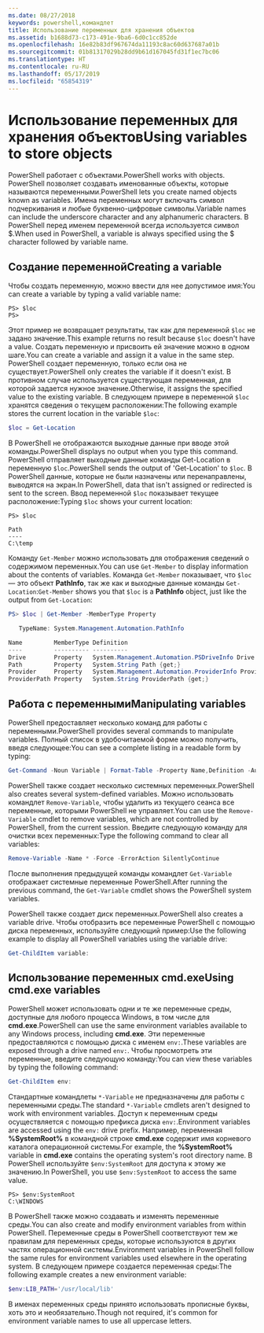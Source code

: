```yaml
---
ms.date: 08/27/2018
keywords: powershell,командлет
title: Использование переменных для хранения объектов
ms.assetid: b1688d73-c173-491e-9ba6-6d0c1cc852de
ms.openlocfilehash: 16e82b83df967674da11193c8ac60d637687a01b
ms.sourcegitcommit: 01b81317029b28dd9b61d167045fd31f1ec7bc06
ms.translationtype: HT
ms.contentlocale: ru-RU
ms.lasthandoff: 05/17/2019
ms.locfileid: "65854319"
---
```

# <a name="using-variables-to-store-objects"></a><span data-ttu-id="b68a4-103">Использование переменных для хранения объектов</span><span class="sxs-lookup"><span data-stu-id="b68a4-103">Using variables to store objects</span></span>

<span data-ttu-id="b68a4-104">PowerShell работает с объектами.</span><span class="sxs-lookup"><span data-stu-id="b68a4-104">PowerShell works with objects.</span></span> <span data-ttu-id="b68a4-105">PowerShell позволяет создавать именованные объекты, которые называются переменными.</span><span class="sxs-lookup"><span data-stu-id="b68a4-105">PowerShell lets you create named objects known as variables.</span></span>
<span data-ttu-id="b68a4-106">Имена переменных могут включать символ подчеркивания и любые буквенно-цифровые символы.</span><span class="sxs-lookup"><span data-stu-id="b68a4-106">Variable names can include the underscore character and any alphanumeric characters.</span></span> <span data-ttu-id="b68a4-107">В PowerShell перед именем переменной всегда используется символ \$.</span><span class="sxs-lookup"><span data-stu-id="b68a4-107">When used in PowerShell, a variable is always specified using the \$ character followed by variable name.</span></span>

## <a name="creating-a-variable"></a><span data-ttu-id="b68a4-108">Создание переменной</span><span class="sxs-lookup"><span data-stu-id="b68a4-108">Creating a variable</span></span>

<span data-ttu-id="b68a4-109">Чтобы создать переменную, можно ввести для нее допустимое имя:</span><span class="sxs-lookup"><span data-stu-id="b68a4-109">You can create a variable by typing a valid variable name:</span></span>

```
PS> $loc
PS>
```

<span data-ttu-id="b68a4-110">Этот пример не возвращает результаты, так как для переменной `$loc` не задано значение.</span><span class="sxs-lookup"><span data-stu-id="b68a4-110">This example returns no result because `$loc` doesn't have a value.</span></span> <span data-ttu-id="b68a4-111">Создать переменную и присвоить ей значение можно в одном шаге.</span><span class="sxs-lookup"><span data-stu-id="b68a4-111">You can create a variable and assign it a value in the same step.</span></span> <span data-ttu-id="b68a4-112">PowerShell создает переменную, только если она не существует.</span><span class="sxs-lookup"><span data-stu-id="b68a4-112">PowerShell only creates the variable if it doesn't exist.</span></span>
<span data-ttu-id="b68a4-113">В противном случае используется существующая переменная, для которой задается нужное значение.</span><span class="sxs-lookup"><span data-stu-id="b68a4-113">Otherwise, it assigns the specified value to the existing variable.</span></span> <span data-ttu-id="b68a4-114">В следующем примере в переменной `$loc` хранятся сведения о текущем расположении:</span><span class="sxs-lookup"><span data-stu-id="b68a4-114">The following example stores the current location in the variable `$loc`:</span></span>

```powershell
$loc = Get-Location
```

<span data-ttu-id="b68a4-115">В PowerShell не отображаются выходные данные при вводе этой команды.</span><span class="sxs-lookup"><span data-stu-id="b68a4-115">PowerShell displays no output when you type this command.</span></span> <span data-ttu-id="b68a4-116">PowerShell отправляет выходные данные команды Get-Location в переменную `$loc`.</span><span class="sxs-lookup"><span data-stu-id="b68a4-116">PowerShell sends the output of 'Get-Location' to `$loc`.</span></span> <span data-ttu-id="b68a4-117">В PowerShell данные, которые не были назначены или перенаправлены, выводятся на экран.</span><span class="sxs-lookup"><span data-stu-id="b68a4-117">In PowerShell, data that isn't assigned or redirected is sent to the screen.</span></span> <span data-ttu-id="b68a4-118">Ввод переменной `$loc` показывает текущее расположение:</span><span class="sxs-lookup"><span data-stu-id="b68a4-118">Typing `$loc` shows your current location:</span></span>

```
PS> $loc

Path
----
C:\temp
```

<span data-ttu-id="b68a4-119">Команду `Get-Member` можно использовать для отображения сведений о содержимом переменных.</span><span class="sxs-lookup"><span data-stu-id="b68a4-119">You can use `Get-Member` to display information about the contents of variables.</span></span> <span data-ttu-id="b68a4-120">Команда `Get-Member` показывает, что `$loc` — это объект **PathInfo**, так же как и выходные данные команды `Get-Location`:</span><span class="sxs-lookup"><span data-stu-id="b68a4-120">`Get-Member` shows you that `$loc` is a **PathInfo** object, just like the output from `Get-Location`:</span></span>

```powershell
PS> $loc | Get-Member -MemberType Property

   TypeName: System.Management.Automation.PathInfo

Name         MemberType Definition
----         ---------- ----------
Drive        Property   System.Management.Automation.PSDriveInfo Drive {get;}
Path         Property   System.String Path {get;}
Provider     Property   System.Management.Automation.ProviderInfo Provider {...
ProviderPath Property   System.String ProviderPath {get;}
```

## <a name="manipulating-variables"></a><span data-ttu-id="b68a4-121">Работа с переменными</span><span class="sxs-lookup"><span data-stu-id="b68a4-121">Manipulating variables</span></span>

<span data-ttu-id="b68a4-122">PowerShell предоставляет несколько команд для работы с переменными.</span><span class="sxs-lookup"><span data-stu-id="b68a4-122">PowerShell provides several commands to manipulate variables.</span></span> <span data-ttu-id="b68a4-123">Полный список в удобочитаемой форме можно получить, введя следующее:</span><span class="sxs-lookup"><span data-stu-id="b68a4-123">You can see a complete listing in a readable form by typing:</span></span>

```powershell
Get-Command -Noun Variable | Format-Table -Property Name,Definition -AutoSize -Wrap
```

<span data-ttu-id="b68a4-124">PowerShell также создает несколько системных переменных.</span><span class="sxs-lookup"><span data-stu-id="b68a4-124">PowerShell also creates several system-defined variables.</span></span> <span data-ttu-id="b68a4-125">Можно использовать командлет `Remove-Variable`, чтобы удалить из текущего сеанса все переменные, которыми PowerShell не управляет.</span><span class="sxs-lookup"><span data-stu-id="b68a4-125">You can use the `Remove-Variable` cmdlet to remove variables, which are not controlled by PowerShell, from the current session.</span></span> <span data-ttu-id="b68a4-126">Введите следующую команду для очистки всех переменных:</span><span class="sxs-lookup"><span data-stu-id="b68a4-126">Type the following command to clear all variables:</span></span>

```powershell
Remove-Variable -Name * -Force -ErrorAction SilentlyContinue
```

<span data-ttu-id="b68a4-127">После выполнения предыдущей команды командлет `Get-Variable` отображает системные переменные PowerShell.</span><span class="sxs-lookup"><span data-stu-id="b68a4-127">After running the previous command, the `Get-Variable` cmdlet shows the PowerShell system variables.</span></span>

<span data-ttu-id="b68a4-128">PowerShell также создает диск переменных.</span><span class="sxs-lookup"><span data-stu-id="b68a4-128">PowerShell also creates a variable drive.</span></span> <span data-ttu-id="b68a4-129">Чтобы отобразить все переменные PowerShell с помощью диска переменных, используйте следующий пример:</span><span class="sxs-lookup"><span data-stu-id="b68a4-129">Use the following example to display all PowerShell variables using the variable drive:</span></span>

```powershell
Get-ChildItem variable:
```

## <a name="using-cmdexe-variables"></a><span data-ttu-id="b68a4-130">Использование переменных cmd.exe</span><span class="sxs-lookup"><span data-stu-id="b68a4-130">Using cmd.exe variables</span></span>

<span data-ttu-id="b68a4-131">PowerShell может использовать одни и те же переменные среды, доступные для любого процесса Windows, в том числе для **cmd.exe**.</span><span class="sxs-lookup"><span data-stu-id="b68a4-131">PowerShell can use the same environment variables available to any Windows process, including **cmd.exe**.</span></span> <span data-ttu-id="b68a4-132">Эти переменные предоставляются с помощью диска с именем `env:`.</span><span class="sxs-lookup"><span data-stu-id="b68a4-132">These variables are exposed through a drive named `env:`.</span></span> <span data-ttu-id="b68a4-133">Чтобы просмотреть эти переменные, введите следующую команду:</span><span class="sxs-lookup"><span data-stu-id="b68a4-133">You can view these variables by typing the following command:</span></span>

```powershell
Get-ChildItem env:
```

<span data-ttu-id="b68a4-134">Стандартные командлеты `*-Variable` не предназначены для работы с переменными среды.</span><span class="sxs-lookup"><span data-stu-id="b68a4-134">The standard `*-Variable` cmdlets aren't designed to work with environment variables.</span></span> <span data-ttu-id="b68a4-135">Доступ к переменным среды осуществляется с помощью префикса диска `env:`.</span><span class="sxs-lookup"><span data-stu-id="b68a4-135">Environment variables are accessed using the `env:` drive prefix.</span></span> <span data-ttu-id="b68a4-136">Например, переменная **%SystemRoot%** в командной строке **cmd.exe** содержит имя корневого каталога операционной системы.</span><span class="sxs-lookup"><span data-stu-id="b68a4-136">For example, the **%SystemRoot%** variable in **cmd.exe** contains the operating system's root directory name.</span></span> <span data-ttu-id="b68a4-137">В PowerShell используйте `$env:SystemRoot` для доступа к этому же значению.</span><span class="sxs-lookup"><span data-stu-id="b68a4-137">In PowerShell, you use `$env:SystemRoot` to access the same value.</span></span>

```
PS> $env:SystemRoot
C:\WINDOWS
```

<span data-ttu-id="b68a4-138">В PowerShell также можно создавать и изменять переменные среды.</span><span class="sxs-lookup"><span data-stu-id="b68a4-138">You can also create and modify environment variables from within PowerShell.</span></span> <span data-ttu-id="b68a4-139">Переменные среды в PowerShell соответствуют тем же правилам для переменных среды, которые используются в других частях операционной системы.</span><span class="sxs-lookup"><span data-stu-id="b68a4-139">Environment variables in PowerShell follow the same rules for environment variables used elsewhere in the operating system.</span></span> <span data-ttu-id="b68a4-140">В следующем примере создается переменная среды:</span><span class="sxs-lookup"><span data-stu-id="b68a4-140">The following example creates a new environment variable:</span></span>

```powershell
$env:LIB_PATH='/usr/local/lib'
```

<span data-ttu-id="b68a4-141">В именах переменных среды принято использовать прописные буквы, хоть это и необязательно.</span><span class="sxs-lookup"><span data-stu-id="b68a4-141">Though not required, it's common for environment variable names to use all uppercase letters.</span></span>
